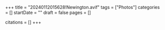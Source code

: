 +++
title = "20240112015628!Newington.avif"
tags = ["Photos"]
categories = []
startDate = ""
draft = false
pages = []

citations = []
+++
